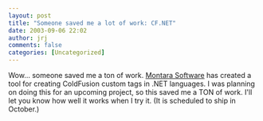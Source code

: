 ```yaml
---
layout: post
title: "Someone saved me a lot of work: CF.NET"
date: 2003-09-06 22:02
author: jrj
comments: false
categories: [Uncategorized]
---
```

Wow... someone saved me a ton of work. <a href="http://www.MontaraSoftware.com" target="_blank">Montara Software</a> has created a tool for creating ColdFusion custom tags in .NET languages. I was planning on doing this for an upcoming project, so this saved me a TON of work. I'll let you know how well it works when I try it. (It is scheduled to ship in October.)
